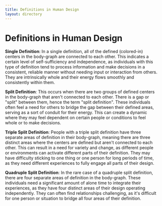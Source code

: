 ```yaml
---
title: Definitions in Human Design
layout: directory
---
```

# Definitions in Human Design
**Single Definition**: In a single definition, all of the defined (colored-in) centers in the body-graph are connected to each other. This indicates a certain level of self-sufficiency and independence, as individuals with this type of definition tend to process information and make decisions in a consistent, reliable manner without needing input or interaction from others. They are intrinsically whole and their energy flows smoothly and consistently within them.

**Split Definition**: This occurs when there are two groups of defined centers in the body-graph that aren't connected to each other. There is a gap or "split" between them, hence the term "split definition". These individuals often feel a need for others to bridge the gap between their defined areas, serving as a sort of conduit for their energy. This can create a dynamic where they may feel dependent on certain people or conditions to feel whole or to make decisions.

**Triple Split Definition**: People with a triple split definition have three separate areas of definition in their body-graph, meaning there are three distinct areas where the centers are defined but aren't connected to each other. This can result in a need for variety and change, as different people or environments can activate different parts of their definition. They may have difficulty sticking to one thing or one person for long periods of time, as they need different experiences to fully engage all parts of their design.

**Quadruple Split Definition**: In the rare case of a quadruple split definition, there are four separate areas of definition in the body-graph. These individuals need a significant amount of alone time to integrate their experiences, as they have four distinct areas of their design operating independently. They can often find relationships challenging, as it's difficult for one person or situation to bridge all four areas of their definition.
